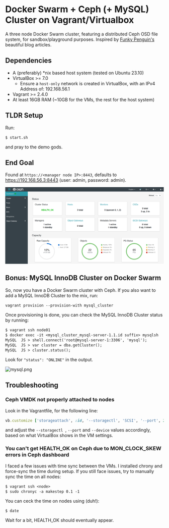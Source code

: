 # Docker Swarm + Ceph (+ MySQL) Cluster on Vagrant/Virtualbox

A three node Docker Swarm cluster, featuring a distributed Ceph OSD file system, for sandbox/playground purposes. Inspired by [Funky Penguin's](https://geek-cookbook.funkypenguin.co.nz) beautiful blog articles.

## Dependencies
- A (preferably) *nix based host system (tested on Ubuntu 23.10)
- VirtualBox >= 7.0
  - Ensure a `host-only` network is created in VirtualBox, with an IPv4 Address of: 192.168.56.1
- Vagrant >= 2.4.0
- At least 16GB RAM (~10GB for the VMs, the rest for the host system)

## TLDR Setup

Run:
```shell
$ start.sh
```
and pray to the demo gods.

## End Goal

Found at `https://<manager node IP>:8443`, defaults to https://192.168.56.3:8443 (user: admin, password: admin).

![ceph.png](ceph.png)

## Bonus: MySQL InnoDB Cluster on Docker Swarm
So, now you have a Docker Swarm cluster with Ceph. If you also want to add a MySQL InnoDB Cluster to the mix, run:
```shell
vagrant provision --provision-with mysql_cluster
```

Once provisioning is done, you can check the MySQL InnoDB Cluster status by running:
```shell
$ vagrant ssh node01
$ docker exec -it <mysql_cluster_mysql-server-1.1.id suffix> mysqlsh
MySQL  JS > shell.connect('root@mysql-server-1:3306', 'mysql');
MySQL  JS > var cluster = dba.getCluster();
MySQL  JS > cluster.status();
````

Look for `"status": "ONLINE"` in the output.

![mysql.png](mysql.png)

## Troubleshooting

### Ceph VMDK not properly attached to nodes
Look in the Vagrantfile, for the following line:
```ruby
vb.customize ['storageattach', :id, '--storagectl', 'SCSI', '--port', 2, '--device', 0, '--type', 'hdd', '--medium', file_to_disk]
```
and adjust the `--storagectl `, `--port` and `--device` values accordingly, based on what VirtualBox shows in the VM settings.

### You can't get HEALTH_OK on Ceph due to MON_CLOCK_SKEW errors in Ceph dashboard
I faced a few issues with time sync between the VMs. I installed chrony and force-sync the time during setup.
If you still face issues, try to manually sync the time on all nodes:
```shell
$ vagrant ssh <node>
$ sudo chronyc -a makestep 0.1 -1
```
You can ceck the time on nodes using (duh!):
```shell
$ date
```
Wait for a bit, HEALTH_OK should eventually appear.

